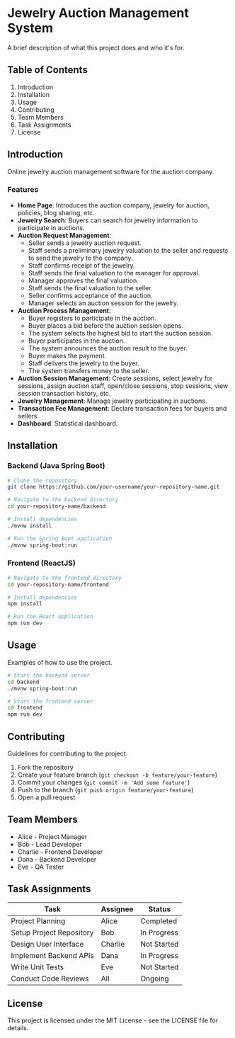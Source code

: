 
# Jewelry Auction Management System

A brief description of what this project does and who it's for.

## Table of Contents
1. Introduction
2. Installation
3. Usage
4. Contributing
5. Team Members
6. Task Assignments
7. License

## Introduction

Online jewelry auction management software for the auction company.

### Features
- **Home Page**: Introduces the auction company, jewelry for auction, policies, blog sharing, etc.
- **Jewelry Search**: Buyers can search for jewelry information to participate in auctions.
- **Auction Request Management**:
  - Seller sends a jewelry auction request.
  - Staff sends a preliminary jewelry valuation to the seller and requests to send the jewelry to the company.
  - Staff confirms receipt of the jewelry.
  - Staff sends the final valuation to the manager for approval.
  - Manager approves the final valuation.
  - Staff sends the final valuation to the seller.
  - Seller confirms acceptance of the auction.
  - Manager selects an auction session for the jewelry.
- **Auction Process Management**:
  - Buyer registers to participate in the auction.
  - Buyer places a bid before the auction session opens.
  - The system selects the highest bid to start the auction session.
  - Buyer participates in the auction.
  - The system announces the auction result to the buyer.
  - Buyer makes the payment.
  - Staff delivers the jewelry to the buyer.
  - The system transfers money to the seller.
- **Auction Session Management**: Create sessions, select jewelry for sessions, assign auction staff, open/close sessions, stop sessions, view session transaction history, etc.
- **Jewelry Management**: Manage jewelry participating in auctions.
- **Transaction Fee Management**: Declare transaction fees for buyers and sellers.
- **Dashboard**: Statistical dashboard.

## Installation

### Backend (Java Spring Boot)

```bash
# Clone the repository
git clone https://github.com/your-username/your-repository-name.git

# Navigate to the backend directory
cd your-repository-name/backend

# Install dependencies
./mvnw install

# Run the Spring Boot application
./mvnw spring-boot:run
```

### Frontend (ReactJS)

```bash
# Navigate to the frontend directory
cd your-repository-name/frontend

# Install dependencies
npm install

# Run the React application
npm run dev
```

## Usage

Examples of how to use the project.

```bash
# Start the backend server
cd backend
./mvnw spring-boot:run

# Start the frontend server
cd frontend
npm run dev
```

## Contributing

Guidelines for contributing to the project.

1. Fork the repository
2. Create your feature branch (`git checkout -b feature/your-feature`)
3. Commit your changes (`git commit -m 'Add some feature'`)
4. Push to the branch (`git push origin feature/your-feature`)
5. Open a pull request

## Team Members

- Alice - Project Manager
- Bob - Lead Developer
- Charlie - Frontend Developer
- Dana - Backend Developer
- Eve - QA Tester

## Task Assignments

| Task                        | Assignee  | Status       |
|-----------------------------|-----------|--------------|
| Project Planning            | Alice     | Completed    |
| Setup Project Repository    | Bob       | In Progress  |
| Design User Interface       | Charlie   | Not Started  |
| Implement Backend APIs      | Dana      | In Progress  |
| Write Unit Tests            | Eve       | Not Started  |
| Conduct Code Reviews        | All       | Ongoing      |

## License

This project is licensed under the MIT License - see the LICENSE file for details.
